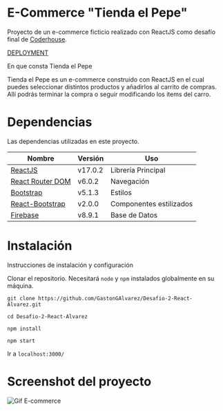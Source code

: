 # E-Commerce "Tienda el Pepe"

Proyecto de un e-commerce ficticio realizado con ReactJS como desafío final de [Coderhouse](https://www.coderhouse.com/).

[DEPLOYMENT](https://desafio-2-react-alvarez.vercel.app/)

En que consta Tienda el Pepe

Tienda el Pepe es un e-commerce construido con ReactJS en el cual puedes seleccionar distintos productos y añadirlos al carrito de compras. Allí podrás terminar la compra o seguir modificando los items del carro.

# Dependencias

Las dependencias utilizadas en este proyecto.

| Nombre | Versión | Uso |
|--------|---------|-----|
| [ReactJS](https://reactjs.org/) | v17.0.2 | Librería Principal |
| [React Router DOM](https://v5.reactrouter.com/web/guides/quick-start) | v6.0.2 | Navegación |
| [Bootstrap](https://getbootstrap.com/docs/5.0/getting-started/introduction/) | v5.1.3 | Estilos |
| [React-Bootstrap](https://react-bootstrap.github.io/getting-started/introduction/) | v2.0.0| Componentes estilizados |
| [Firebase](https://firebase.google.com/) | v8.9.1 | Base de Datos |

# Instalación

Instrucciones de instalación y configuración

Clonar el repositorio. Necesitará `node` y `npm` instalados globalmente en su máquina.

`git clone https://github.com/GastonGAlvarez/Desafio-2-React-Alvarez.git`

`cd Desafio-2-React-Alvarez`

`npm install`

`npm start`

Ir a `localhost:3000/`

# Screenshot del proyecto

![Gif E-commerce](https://user-images.githubusercontent.com/88116420/148002100-b79e98c7-4857-4092-a4fe-0d6fceeb32ae.gif)

